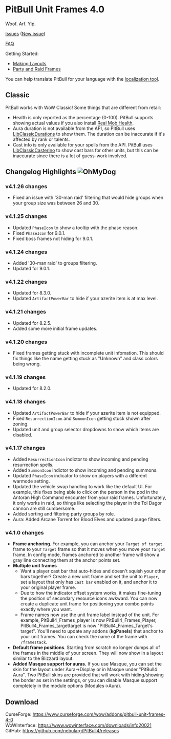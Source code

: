 # PitBull Unit Frames 4.0

Woof. Arf. Yip.

[Issues](https://www.wowace.com/projects/pitbull-unit-frames-4-0/issues) ([New issue](https://www.wowace.com/projects/pitbull-unit-frames-4-0/issues/create))

[FAQ](https://www.wowace.com/projects/pitbull-unit-frames-4-0/pages/faq)

Getting Started:

- [Making Layouts](https://www.wowace.com/projects/pitbull-unit-frames-4-0/pages/guide/making-layouts-and-applying-to-frames)
- [Party and Raid Frames](https://www.wowace.com/projects/pitbull-unit-frames-4-0/pages/guide/party-and-raid-frames)

You can help translate PitBull for your language with the [localization tool](https://www.wowace.com/projects/pitbull-unit-frames-4-0/localization/).

## Classic

PitBull works with WoW Classic! Some things that are different from retail:

- Health is only reported as the percentage (0-100). PitBull supports showing
  actual values if you also install [Real Mob Health](https://www.curseforge.com/wow/addons/real-mob-health).
- Aura duration is not available from the API, so PitBull uses [LibClassicDurations](https://www.curseforge.com/wow/addons/libclassicdurations)
  to show them. The duration can be inaccurate if it's affected by rank or
  talents.
- Cast info is only available for your spells from the API. PitBull uses [LibClassicCasterino](https://github.com/rgd87/LibClassicCasterino)
  to show cast bars for other units, but this can be inaccurate since there is
  a lot of guess-work involved.

## Changelog Highlights ![OhMyDog](https://static-cdn.jtvnw.net/emoticons/v1/65/1.0)

### v4.1.26 changes

- Fixed an issue with '30-man raid' filtering that would hide groups when your
  group size was between 26 and 30.

### v4.1.25 changes

- Updated `PhaseIcon` to show a tooltip with the phase reason.
- Fixed `PhaseIcon` for 9.0.1.
- Fixed boss frames not hiding for 9.0.1.

### v4.1.24 changes

- Added '30-man raid' to groups filtering.
- Updated for 9.0.1.

### v4.1.22 changes

- Updated for 8.3.0.
- Updated `ArtifactPowerBar` to hide if your azerite item is at max level.

### v4.1.21 changes

- Updated for 8.2.5.
- Added some more initial frame updates.

### v4.1.20 changes

- Fixed frames getting stuck with incomplete unit infomation. This should
  fix things like the name getting stuck as "Unknown" and class colors being
  wrong.

### v4.1.19 changes

- Updated for 8.2.0.

### v4.1.18 changes

- Updated `ArtifactPowerBar` to hide if your azerite item is not equipped.
- Fixed `ResurrectionIcon` and `SummonIcon` getting stuck shown after zoning.
- Updated unit and group selector dropdowns to show which items are disabled.

### v4.1.17 changes

- Added `ResurrectionIcon` indictor to show incoming and pending resurrection spells.
- Added `SummonIcon` indictor to show incoming and pending summons.
- Updated `PhaseIcon` indicator to show on players with a different warmode setting.
- Updated the vehicle swap handling to work like the default UI. For example, this
  fixes being able to click on the person in the pod in the Antoran High Command
  encounter from your raid frames. Unfortunately, it only works in raid, so things like
  selecting the player in the Tol Dagor cannon are still cumbersome.
- Added sorting and filtering party groups by role.
- Aura: Added Arcane Torrent for Blood Elves and updated purge filters.

### v4.1.0 changes

- **Frame anchoring**. For example, you can anchor your `Target of target` frame to your `Target` frame so that it moves when you move your `Target` frame. In config mode, frames anchored to another frame will show a gray line connecting them at the anchor points set.
- **Multiple unit frames**
  - Want a player cast bar that auto-hides and doesn't squish your other bars together? Create a new unit frame and set the unit to `Player`, set a layout that only has `Cast bar` enabled on it, and anchor it to your original player frame.
  - Due to how the indicator offset system works, it makes fine-tuning the position of secondary resource icons awkward. You can now create a duplicate unit frame for positioning your combo points exactly where you want.
  - Frame names now use the unit frame label instead of the unit. For example, PitBull4\_Frames\_player is now PitBull4\_Frames\_Player, PitBull4\_Frames\_targettarget is now "PitBull4\_Frames\_Target's target". You'll need to update any addons (**kgPanels**) that anchor to your unit frames. You can check the name of the frame with `/framestack`.
- **Default frame positions**. Starting from scratch no longer dumps all of the frames in the middle of your screen. They will now show in a layout similar to the Blizzard layout.
- **Added Masque support for auras.** If you use Masque, you can set the skin for the layout under Aura-&gt;Display or in Masque under "PitBull4 Aura". Two PitBull skins are provided that will work with hiding/showing the border as set in the settings, or you can disable Masque support completely in the module options (Modules-&gt;Aura).

## Download

CurseForge: <https://www.curseforge.com/wow/addons/pitbull-unit-frames-4-0>  
WoWInterface: <https://www.wowinterface.com/downloads/info20021>  
GitHub: <https://github.com/nebularg/PitBull4/releases>  
